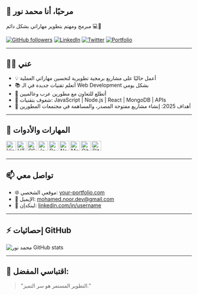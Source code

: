## 👋 مرحبًا، أنا محمد نور  
مبرمج ومهتم بتطوير مهاراتي بشكل دائم 💻🚀

[![GitHub followers](https://img.shields.io/github/followers/mohamednoor-dev?label=Follow&style=for-the-badge)](https://github.com/mohamednoor-dev)
[![LinkedIn](https://img.shields.io/badge/-LinkedIn-blue?style=for-the-badge&logo=linkedin&logoColor=white)](https://linkedin.com/in/username)
[![Twitter](https://img.shields.io/badge/-Twitter-1DA1F2?style=for-the-badge&logo=twitter&logoColor=white)](https://twitter.com/username)
[![Portfolio](https://img.shields.io/badge/-My%20Portfolio-ff652f?style=for-the-badge&logo=firefox-browser&logoColor=white)](https://your-portfolio.com)

---

## 🧑‍💻 عني

- 💡 أعمل حاليًا على مشاريع برمجية تطويرية لتحسين مهاراتي العملية
- 📚 أتعلم تقنيات جديدة في الـ Web Development بشكل يومي
- 🤝 أتطلع للتعاون مع مطورين عرب وعالميين
- 🧠 شغوف بتقنيات: JavaScript | Node.js | React | MongoDB | APIs
- 🥅 أهداف 2025: إنشاء مشاريع مفتوحة المصدر، والمساهمة في مجتمعات المطورين

---

## 🔧 المهارات والأدوات

<img align="left" alt="Visual Studio Code" width="26px" src="https://cdn.jsdelivr.net/gh/devicons/devicon/icons/vscode/vscode-original.svg" />
<img align="left" alt="HTML5" width="26px" src="https://cdn.jsdelivr.net/gh/devicons/devicon/icons/html5/html5-original.svg" />
<img align="left" alt="CSS3" width="26px" src="https://cdn.jsdelivr.net/gh/devicons/devicon/icons/css3/css3-original.svg" />
<img align="left" alt="JavaScript" width="26px" src="https://cdn.jsdelivr.net/gh/devicons/devicon/icons/javascript/javascript-original.svg" />
<img align="left" alt="React" width="26px" src="https://cdn.jsdelivr.net/gh/devicons/devicon/icons/react/react-original.svg" />
<img align="left" alt="Node.js" width="26px" src="https://cdn.jsdelivr.net/gh/devicons/devicon/icons/nodejs/nodejs-original.svg" />
<img align="left" alt="MongoDB" width="26px" src="https://cdn.jsdelivr.net/gh/devicons/devicon/icons/mongodb/mongodb-original.svg" />
<img align="left" alt="Git" width="26px" src="https://cdn.jsdelivr.net/gh/devicons/devicon/icons/git/git-original.svg" />
<img align="left" alt="GitHub" width="26px" src="https://user-images.githubusercontent.com/3369400/139448065-39a229ba-4b06-434b-bc67-616e2ed80c8f.png" />
<br /><br />

---

## 📫 تواصل معي

- 🌐 موقعي الشخصي: [your-portfolio.com](https://your-portfolio.com)
- 📩 الإيميل: mohamed.noor.dev@gmail.com
- 💼 لينكدإن: [linkedin.com/in/username](https://linkedin.com/in/username)

---

## ⚡ إحصائيات GitHub

![محمد نور GitHub stats](https://github-readme-stats.vercel.app/api?username=mohamednoor-dev&show_icons=true&theme=tokyonight)

---

## 🌟 اقتباسي المفضل:

> "التطوير المستمر هو سر التميز."
